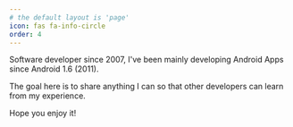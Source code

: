 ```yaml
---
# the default layout is 'page'
icon: fas fa-info-circle
order: 4
---
```


Software developer since 2007, I've been mainly developing Android Apps since Android 1.6 (2011).

The goal here is to share anything I can so that other developers can learn from my experience.

Hope you enjoy it!
